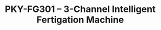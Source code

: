 ---
title: "PKY-FG301 – 3-Channel Intelligent Fertigation Machine"
description: "The PKY-FG301 is a professional-grade fertigation machine with 3 fertilizer input channels and a single high-performance pump. It is ideal for greenhouses and orchards that require automated fertilizer dosing, long-range water delivery, and cloud-based irrigation control."
type: "product"
bg_image: "images/call-to-action-bg.jpg"
image: "images/product/pky-fg301.jpg"
categories: ["fertigation-machines"]
features:
  - "**3-channel mixing:** Individually calibrated fertilizer dosing → precision crop nutrition"
  - "**Single-pump design**: Compact system handles suction, mixing, delivery → easier setup" 
  - "**High head pump**: 80m lift for zone irrigation or distant greenhouses"
  - "**Smart control:** 7\" color touchscreen with multilingual interface" 
  - "**Expandable:** Connect up to 8 solenoid valves → manage multiple crop zones" 
  - "**Optional IoT:** Cloud-based scheduling, app control, and sensor integration" 

specs:
  - label: "Fertilizer Channels"
    value: "3 (independent, adjustable with flow meters)"
  - label: "Solenoid Valve Control"
    value: "1 pump + 4–8 valves (expandable)"
  - label: "Pump Capacity"
    value: "10–15 m³/h, Head Lift: 80 meters"
  - label: "Voltage"
    value: "380V AC (220V optional)"
  - label: "Port Size"
    value: "DE32 / DE40 (customizable)"
  - label: "Cloud Platform Support"
    value: "Optional remote access via mobile/PC"
  - label: "Control Interface"
    value: "7\" color touchscreen + physical buttons"
  - label: "Structure"
    value: "Aluminum frame + UPVC piping"
application: 
  - "Greenhouses: tomatoes, lettuce, strawberries"
  - "Orchards: grapes, citrus, kiwi"
  - "Smart agriculture zones: central fertilizer pump stations"
cta: 
  text: "Contact us at **info@pky-dripirrigation.com** for technical drawings, quotes, or integration advice."
  button_label: "Chat Now"
  button_url: "https://wa.me/8617395297329" 
---